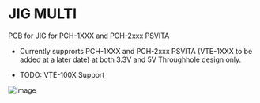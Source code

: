 # JIG MULTI
PCB for JIG for PCH-1XXX and PCH-2xxx PSVITA

* Currently supprorts PCH-1XXX and PCH-2xxx PSVITA (VTE-1XXX to be added at a later date) at both 3.3V and 5V
Throughhole design only.

* TODO: VTE-100X Support

![image](https://github.com/SKGleba/bert/assets/203427/d7502597-71fb-46e6-b8f7-cc5e3ff573e0)

